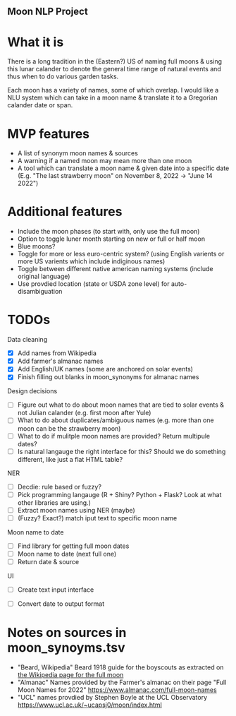 ## Moon NLP Project

# What it is

There is a long tradition in the (Eastern?) US of naming full moons & using this lunar calander to denote the general time range  of natural events and thus when to do various garden tasks.

Each moon has a variety of names, some of which overlap. I would like a NLU system which can take in a moon name & translate it to a Gregorian calander date or span.

# MVP features
- A list of synonym moon names & sources
- A warning if a named moon may mean more than one moon
- A tool which can translate a moon name & given date into a specific date (E.g. "The last strawberry moon" on November 8, 2022 -> "June 14 2022")


# Additional features
- Include the moon phases (to start with, only use the full moon)
- Option to toggle luner month starting on new or full or half moon
- Blue moons?
- Toggle for more or less euro-centric system? (using English varients or more US varients which include indiginous names)
- Toggle between different native american naming systems (include original language)
- Use provdied location (state or USDA zone level) for auto-disambiguation


# TODOs

Data cleaning
- [x] Add names from Wikipedia
- [x] Add farmer's almanac names
- [x] Add English/UK names (some are anchored on solar events)
- [x] Finish filling out blanks in moon_synonyms for almanac names

Design decisions
- [ ] Figure out what to do about moon names that are tied to solar events & not Julian calander (e.g. first moon after Yule)
- [ ] What to do about duplicates/ambiguous names (e.g. more than one moon can be the strawberry moon)
- [ ] What to do if mulitple moon names are provided? Return multipule dates?
- [ ] Is natural langauge the right interface for this? Should we do something different, like just a flat HTML table?

NER 
- [ ] Decdie: rule based or fuzzy?
- [ ] Pick programming langauge (R + Shiny? Python + Flask? Look at what other libraries are using.)
- [ ] Extract moon names using NER (maybe)
- [ ] (Fuzzy? Exact?) match iput text to specific moon name

Moon name to date
- [ ] Find library for getting full moon dates
- [ ] Moon name to date (next full one) 
- [ ] Return date & source

UI
- [ ] Create text input interface
- [ ] Convert date to output format


# Notes on sources in moon_synoyms.tsv
- "Beard, Wikipedia" Beard 1918 guide for the boyscouts as extracted on [the Wikipedia page for the full moon](https://en.wikipedia.org/wiki/Full_moon)
- "Almanac" Names provided by the Farmer's almanac on their page "Full Moon Names for 2022" https://www.almanac.com/full-moon-names
- "UCL" names provdied by Stephen Boyle at the UCL Observatory https://www.ucl.ac.uk/~ucapsj0/moon/index.html